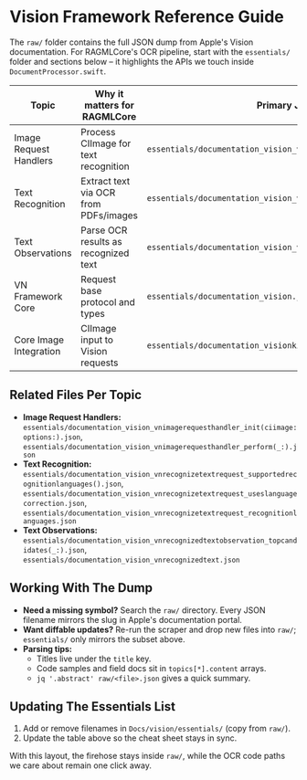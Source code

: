 # Vision Framework Reference Guide

The `raw/` folder contains the full JSON dump from Apple's Vision documentation. For RAGMLCore's OCR pipeline, start with the `essentials/` folder and sections below – it highlights the APIs we touch inside `DocumentProcessor.swift`.

| Topic | Why it matters for RAGMLCore | Primary JSON file |
| --- | --- | --- |
| Image Request Handlers | Process CIImage for text recognition | `essentials/documentation_vision_vnimagerequesthandler.json` |
| Text Recognition | Extract text via OCR from PDFs/images | `essentials/documentation_vision_vnrecognizetextrequest.json` |
| Text Observations | Parse OCR results as recognized text | `essentials/documentation_vision_vnrecognizedtextobservation.json` |
| VN Framework Core | Request base protocol and types | `essentials/documentation_vision.json` |
| Core Image Integration | CIImage input to Vision requests | `essentials/documentation_visionkit.json` |

## Related Files Per Topic

- **Image Request Handlers:** `essentials/documentation_vision_vnimagerequesthandler_init(ciimage:options:).json`, `essentials/documentation_vision_vnimagerequesthandler_perform(_:).json`
- **Text Recognition:** `essentials/documentation_vision_vnrecognizetextrequest_supportedrecognitionlanguages().json`, `essentials/documentation_vision_vnrecognizetextrequest_useslanguagecorrection.json`, `essentials/documentation_vision_vnrecognizetextrequest_recognitionlanguages.json`
- **Text Observations:** `essentials/documentation_vision_vnrecognizedtextobservation_topcandidates(_:).json`, `essentials/documentation_vision_vnrecognizedtext.json`

## Working With The Dump

- **Need a missing symbol?** Search the `raw/` directory. Every JSON filename mirrors the slug in Apple's documentation portal.
- **Want diffable updates?** Re-run the scraper and drop new files into `raw/`; `essentials/` only mirrors the subset above.
- **Parsing tips:**
  - Titles live under the `title` key.
  - Code samples and field docs sit in `topics[*].content` arrays.
  - `jq '.abstract' raw/<file>.json` gives a quick summary.

## Updating The Essentials List

1. Add or remove filenames in `Docs/vision/essentials/` (copy from `raw/`).
2. Update the table above so the cheat sheet stays in sync.

With this layout, the firehose stays inside `raw/`, while the OCR code paths we care about remain one click away.
